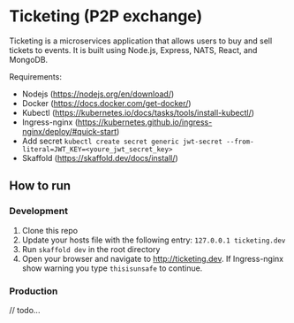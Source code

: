 # Ticketing (P2P exchange)
Ticketing is a microservices application that allows users to buy and sell tickets to events. It is built using Node.js, Express, NATS, React, and MongoDB.

Requirements:
- Nodejs (https://nodejs.org/en/download/)
- Docker (https://docs.docker.com/get-docker/)
- Kubectl (https://kubernetes.io/docs/tasks/tools/install-kubectl/)
- Ingress-nginx (https://kubernetes.github.io/ingress-nginx/deploy/#quick-start)
- Add secret `kubectl create secret generic jwt-secret --from-literal=JWT_KEY=<youre_jwt_secret_key>`
- Skaffold (https://skaffold.dev/docs/install/)

## How to run
### Development
1. Clone this repo
2. Update your hosts file with the following entry: `127.0.0.1 ticketing.dev`
3. Run `skaffold dev` in the root directory
4. Open your browser and navigate to http://ticketing.dev. If Ingress-nginx show warning you type `thisisunsafe` to continue.

### Production
// todo...
